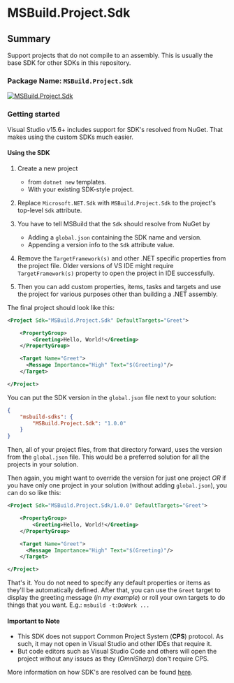 # MSBuild.Project.Sdk

## Summary

Support projects that do not compile to an assembly. This is usually the base SDK for other SDKs in this repository.

### Package Name: `MSBuild.Project.Sdk`

[![MSBuild.Project.Sdk](https://img.shields.io/myget/msbuild-sdks/v/MSBuild.Project.Sdk.svg)](https://myget.org/feed/msbuild-sdks/package/nuget/MSBuild.Project.Sdk)

### Getting started

Visual Studio v15.6+ includes support for SDK's resolved from NuGet. That makes using the custom SDKs much easier.

#### Using the SDK

1. Create a new project
    - from `dotnet new` templates.
    - With your existing SDK-style project.

2. Replace `Microsoft.NET.Sdk` with `MSBuild.Project.Sdk` to the project's top-level `Sdk` attribute.

3. You have to tell MSBuild that the `Sdk` should resolve from NuGet by
    - Adding a `global.json` containing the SDK name and version.
    - Appending a version info to the `Sdk` attribute value.

4. Remove the `TargetFramework(s)` and other .NET specific properties from the project file. Older versions of VS IDE might require `TargetFramework(s)` property to open the project in IDE successfully.

5. Then you can add custom properties, items, tasks and targets and use the project for various purposes other than building a .NET assembly.

The final project should look like this:

```xml
<Project Sdk="MSBuild.Project.Sdk" DefaultTargets="Greet">

    <PropertyGroup>
        <Greeting>Hello, World!</Greeting>
    </PropertyGroup>

    <Target Name="Greet">
      <Message Importance="High" Text="$(Greeting)"/>
    </Target>

</Project>
```

You can put the SDK version in the `global.json` file next to your solution:

```json
{
    "msbuild-sdks": {
        "MSBuild.Project.Sdk": "1.0.0"
    }
}
```

Then, all of your project files, from that directory forward, uses the version from the `global.json` file.
This would be a preferred solution for all the projects in your solution.

Then again, you might want to override the version for just one project _OR_ if you have only one project in your solution (without adding `global.json`), you can do so like this:

```xml
<Project Sdk="MSBuild.Project.Sdk/1.0.0" DefaultTargets="Greet">

    <PropertyGroup>
        <Greeting>Hello, World!</Greeting>
    </PropertyGroup>

    <Target Name="Greet">
      <Message Importance="High" Text="$(Greeting)"/>
    </Target>

</Project>
```

That's it. You do not need to specify any default properties or items as they'll be automatically defined.
After that, you can use the `Greet` target to display the greeting message (_in my example_) or roll your own targets to do things that you want. E.g.: `msbuild -t:DoWork ...`

#### Important to Note

- This SDK does not support Common Project System (**CPS**) protocol. As such, it may not open in Visual Studio and other IDEs that require it.
- But code editors such as Visual Studio Code and others will open the project without any issues as they (_OmniSharp_) don't require CPS.

More information on how SDK's are resolved can be found [here](https://docs.microsoft.com/visualstudio/msbuild/how-to-use-project-sdk#how-project-sdks-are-resolved).
